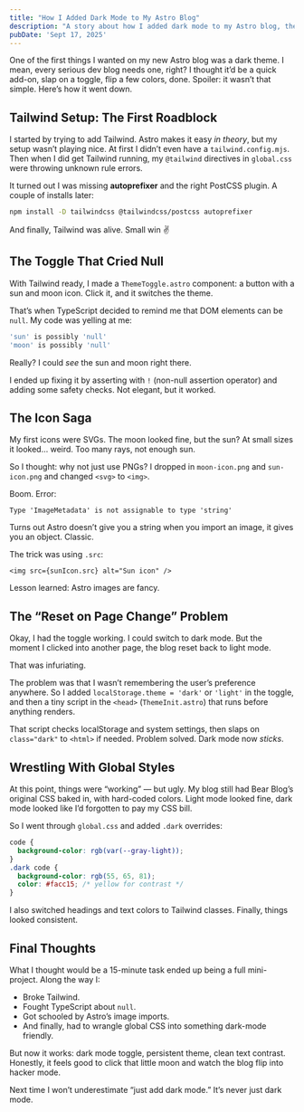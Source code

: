 ```yaml
---
title: "How I Added Dark Mode to My Astro Blog"
description: "A story about how I added dark mode to my Astro blog, the unexpected bugs I ran into, and how I fixed them."
pubDate: 'Sept 17, 2025'
---
```


One of the first things I wanted on my new Astro blog was a dark theme. I mean, every serious dev blog needs one, right? I thought it’d be a quick add-on, slap on a toggle, flip a few colors, done. Spoiler: it wasn’t that simple. Here’s how it went down.

## Tailwind Setup: The First Roadblock

I started by trying to add Tailwind. Astro makes it easy *in theory*, but my setup wasn’t playing nice. At first I didn’t even have a `tailwind.config.mjs`. Then when I did get Tailwind running, my `@tailwind` directives in `global.css` were throwing unknown rule errors.

It turned out I was missing **autoprefixer** and the right PostCSS plugin. A couple of installs later:

```bash
npm install -D tailwindcss @tailwindcss/postcss autoprefixer
```

And finally, Tailwind was alive. Small win ✌️

## The Toggle That Cried Null

With Tailwind ready, I made a `ThemeToggle.astro` component: a button with a sun and moon icon. Click it, and it switches the theme.

That’s when TypeScript decided to remind me that DOM elements can be `null`. My code was yelling at me:

```ts
'sun' is possibly 'null'
'moon' is possibly 'null'
```

Really? I could *see* the sun and moon right there.

I ended up fixing it by asserting with `!` (non-null assertion operator) and adding some safety checks. Not elegant, but it worked.

## The Icon Saga

My first icons were SVGs. The moon looked fine, but the sun? At small sizes it looked… weird. Too many rays, not enough sun.

So I thought: why not just use PNGs? I dropped in `moon-icon.png` and `sun-icon.png` and changed `<svg>` to `<img>`.

Boom. Error:

```
Type 'ImageMetadata' is not assignable to type 'string'
```

Turns out Astro doesn’t give you a string when you import an image, it gives you an object. Classic.

The trick was using `.src`:

```astro
<img src={sunIcon.src} alt="Sun icon" />
```

Lesson learned: Astro images are fancy.

## The “Reset on Page Change” Problem

Okay, I had the toggle working. I could switch to dark mode. But the moment I clicked into another page, the blog reset back to light mode.

That was infuriating.

The problem was that I wasn’t remembering the user’s preference anywhere. So I added `localStorage.theme = 'dark'` or `'light'` in the toggle, and then a tiny script in the `<head>` (`ThemeInit.astro`) that runs before anything renders.

That script checks localStorage and system settings, then slaps on `class="dark"` to `<html>` if needed. Problem solved. Dark mode now *sticks*.

## Wrestling With Global Styles

At this point, things were “working” — but ugly. My blog still had Bear Blog’s original CSS baked in, with hard-coded colors. Light mode looked fine, dark mode looked like I’d forgotten to pay my CSS bill.

So I went through `global.css` and added `.dark` overrides:

```css
code {
  background-color: rgb(var(--gray-light));
}
.dark code {
  background-color: rgb(55, 65, 81);
  color: #facc15; /* yellow for contrast */
}
```

I also switched headings and text colors to Tailwind classes. Finally, things looked consistent.

## Final Thoughts

What I thought would be a 15-minute task ended up being a full mini-project. Along the way I:

* Broke Tailwind.
* Fought TypeScript about `null`.
* Got schooled by Astro’s image imports.
* And finally, had to wrangle global CSS into something dark-mode friendly.

But now it works: dark mode toggle, persistent theme, clean text contrast. Honestly, it feels good to click that little moon and watch the blog flip into hacker mode.

Next time I won’t underestimate “just add dark mode.” It’s never just dark mode.
